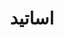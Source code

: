 ---
title: "اساتید"
draft: false
bg_image: "images/IMG.jpg"
description : "انجمن اساتید و هیئت علمی مهندسی پزشکی مجموعه ای از متخصصان بسیار ماهر و با تجربه است که برای پیشبرد رشته مهندسی پزشکی تلاش می کنند. مدیر گروه مسئولیت رهبری و هدایت تلاش های گروه را بر عهده دارد، در حالی که اساتید متخصص انبوهی از دانش و تخصص را به روی میز می آورند. بنابراین کمی وقت بگذارید تا این صفحه را بررسی کنید و با افراد شگفت انگیزی که این گروه را تشکیل می دهند آشنا شوید."
---